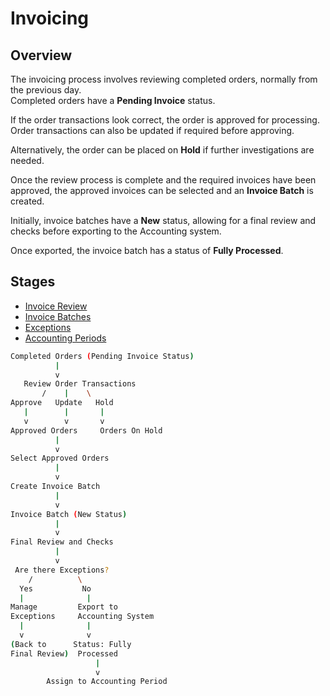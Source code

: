 # Invoicing

## Overview
The invoicing process involves reviewing completed orders, normally from the previous day.  
Completed orders have a **Pending Invoice** status.

If the order transactions look correct, the order is approved for processing.  
Order transactions can also be updated if required before approving.

Alternatively, the order can be placed on **Hold** if further investigations are needed.

Once the review process is complete and the required invoices have been approved, the approved invoices can be selected and an **Invoice Batch** is created.

Initially, invoice batches have a **New** status, allowing for a final review and checks before exporting to the Accounting system.

Once exported, the invoice batch has a status of **Fully Processed**.

## Stages
- [Invoice Review](invoice-review.md)
- [Invoice Batches](invoice-batches.md)
- [Exceptions](invoice-exceptions.md)
- [Accounting Periods](invoice-accounting-periods.md)

  
````bash 
Completed Orders (Pending Invoice Status)
          |
          v
   Review Order Transactions
       /    |    \
Approve   Update   Hold
   |        |       |
   v        v       v
Approved Orders     Orders On Hold
          |
          v
Select Approved Orders
          |
          v
Create Invoice Batch
          |
          v
Invoice Batch (New Status)
          |
          v
Final Review and Checks
          |
          v
 Are there Exceptions?
    /          \
  Yes           No
  |              |
Manage         Export to
Exceptions     Accounting System
  |              |
  v              v
(Back to      Status: Fully
Final Review)  Processed
                   |
                   v
        Assign to Accounting Period

 ````